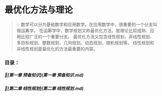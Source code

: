 # 最优化方法与理论

> :bulb: 数学可以分为基础数学和应用数学。在应用数学中，很重要的一个分支叫做运筹学。
           在运筹学中，数学规划又称最优化方法，是理论比较成熟、应用比较广泛的一个重要分支。
           最优化方法又包含线性规划、非线性规划、多目标规划、整数规划、几何规划、动态规划、随机规划等。
           线性规划和非线性规划是最优化的方法最重要的内容。

### 目录：

##### 💢[第一章 预备知识](第一章 预备知识.md)

##### 💢[第二章 线性规划](第二章 线性规划.md)

